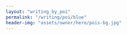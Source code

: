 ```yaml
---
layout: "writing_by_poi"
permalink: "/writing/poi/blue"
header-img: "assets/owner/hero/pois-bg.jpg"
---
```

